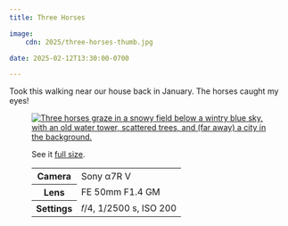 ```yaml
---
title: Three Horses

image:
    cdn: 2025/three-horses-thumb.jpg

date: 2025-02-12T13:30:00-0700

---
```


Took this walking near our house back in January. The horses caught my eyes!

<figure>
<a href="https://cdn.chriskrycho.com/images/2025/three-horses.jpg" title="see it full size"><img src="https://cdn.chriskrycho.com/images/2025/three-horses-thumb.jpg" alt="Three horses graze in a snowy field below a wintry blue sky, with an old water tower, scattered trees, and (far away) a city in the background." /></a>
<figcaption>
<p>See it <a href="https://cdn.chriskrycho.com/images/2025/three-horses.jpg">full size</a>.</p>
<table>
<tr><th scope="row">Camera</th><td>Sony α7R V</td></tr>
<tr><th scope="row">Lens</th><td>FE 50mm F1.4 GM</td></tr>
<tr><th scope="row">Settings</th><td>𝑓/4, 1/2500 s, <span class="smcp">ISO</span> 200</td></tr>
</table>
</figcaption>
</figure>